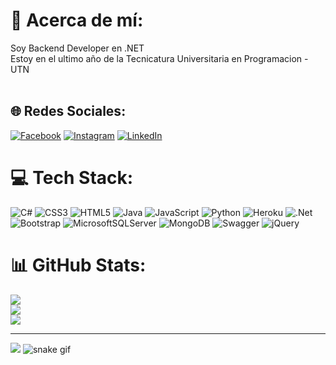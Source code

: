 # 💫 Acerca de mí:
Soy Backend Developer en .NET<br>Estoy en el ultimo año de la Tecnicatura Universitaria en Programacion - UTN<br><br>

## 🌐 Redes Sociales:
[![Facebook](https://img.shields.io/badge/Facebook-%231877F2.svg?logo=Facebook&logoColor=white)](https://facebook.com/federico.tahan) [![Instagram](https://img.shields.io/badge/Instagram-%23E4405F.svg?logo=Instagram&logoColor=white)](https://instagram.com/federico_tahan) [![LinkedIn](https://img.shields.io/badge/LinkedIn-%230077B5.svg?logo=linkedin&logoColor=white)](https://linkedin.com/in/federico-tahan) 

# 💻 Tech Stack:
![C#](https://img.shields.io/badge/c%23-%23239120.svg?style=for-the-badge&logo=c-sharp&logoColor=white) ![CSS3](https://img.shields.io/badge/css3-%231572B6.svg?style=for-the-badge&logo=css3&logoColor=white) ![HTML5](https://img.shields.io/badge/html5-%23E34F26.svg?style=for-the-badge&logo=html5&logoColor=white) ![Java](https://img.shields.io/badge/java-%23ED8B00.svg?style=for-the-badge&logo=java&logoColor=white) ![JavaScript](https://img.shields.io/badge/javascript-%23323330.svg?style=for-the-badge&logo=javascript&logoColor=%23F7DF1E) ![Python](https://img.shields.io/badge/python-3670A0?style=for-the-badge&logo=python&logoColor=ffdd54) ![Heroku](https://img.shields.io/badge/heroku-%23430098.svg?style=for-the-badge&logo=heroku&logoColor=white) ![.Net](https://img.shields.io/badge/.NET-5C2D91?style=for-the-badge&logo=.net&logoColor=white) ![Bootstrap](https://img.shields.io/badge/bootstrap-%23563D7C.svg?style=for-the-badge&logo=bootstrap&logoColor=white) ![MicrosoftSQLServer](https://img.shields.io/badge/Microsoft%20SQL%20Sever-CC2927?style=for-the-badge&logo=microsoft%20sql%20server&logoColor=white) ![MongoDB](https://img.shields.io/badge/MongoDB-%234ea94b.svg?style=for-the-badge&logo=mongodb&logoColor=white) ![Swagger](https://img.shields.io/badge/-Swagger-%23Clojure?style=for-the-badge&logo=swagger&logoColor=white) ![jQuery](https://img.shields.io/badge/jquery-%230769AD.svg?style=for-the-badge&logo=jquery&logoColor=white)
# 📊 GitHub Stats:
![](https://github-readme-stats.vercel.app/api?username=Federico-Tahan&theme=dark&hide_border=false&include_all_commits=true&count_private=true)<br/>
![](https://github-readme-streak-stats.herokuapp.com/?user=Federico-Tahan&theme=dark&hide_border=false)<br/>
![](https://github-readme-stats.vercel.app/api/top-langs/?username=Federico-Tahan&theme=dark&hide_border=false&include_all_commits=true&count_private=true&layout=compact)

---
[![](https://visitcount.itsvg.in/api?id=Federico-Tahan&icon=9&color=1)](https://visitcount.itsvg.in)
![snake gif](https://github.com/Federico-Tahan/Federico-Tahan/blob/output/github-contribution-grid-snake.gif)
<!-- Proudly created with GPRM ( https://gprm.itsvg.in ) -->
  

